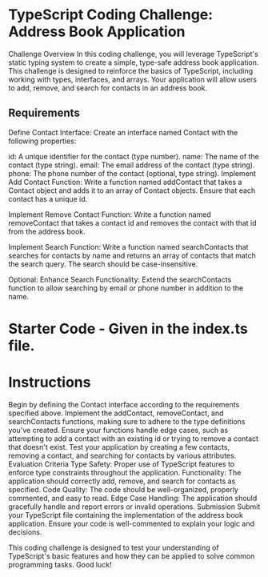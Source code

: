 # TypeScript Coding Challenge: Address Book Application
Challenge Overview
In this coding challenge, you will leverage TypeScript's static typing system to create a simple, type-safe address book application. This challenge is designed to reinforce the basics of TypeScript, including working with types, interfaces, and arrays. Your application will allow users to add, remove, and search for contacts in an address book.

## Requirements
Define Contact Interface: Create an interface named Contact with the following properties:

id: A unique identifier for the contact (type number).
name: The name of the contact (type string).
email: The email address of the contact (type string).
phone: The phone number of the contact (optional, type string).
Implement Add Contact Function: Write a function named addContact that takes a Contact object and adds it to an array of Contact objects. Ensure that each contact has a unique id.

Implement Remove Contact Function: Write a function named removeContact that takes a contact id and removes the contact with that id from the address book.

Implement Search Function: Write a function named searchContacts that searches for contacts by name and returns an array of contacts that match the search query. The search should be case-insensitive.

Optional: Enhance Search Functionality: Extend the searchContacts function to allow searching by email or phone number in addition to the name.

# Starter Code - Given in the index.ts file.

# Instructions
Begin by defining the Contact interface according to the requirements specified above.
Implement the addContact, removeContact, and searchContacts functions, making sure to adhere to the type definitions you've created.
Ensure your functions handle edge cases, such as attempting to add a contact with an existing id or trying to remove a contact that doesn't exist.
Test your application by creating a few contacts, removing a contact, and searching for contacts by various attributes.
Evaluation Criteria
Type Safety: Proper use of TypeScript features to enforce type constraints throughout the application.
Functionality: The application should correctly add, remove, and search for contacts as specified.
Code Quality: The code should be well-organized, properly commented, and easy to read.
Edge Case Handling: The application should gracefully handle and report errors or invalid operations.
Submission
Submit your TypeScript file containing the implementation of the address book application. Ensure your code is well-commented to explain your logic and decisions.

This coding challenge is designed to test your understanding of TypeScript's basic features and how they can be applied to solve common programming tasks. Good luck!
